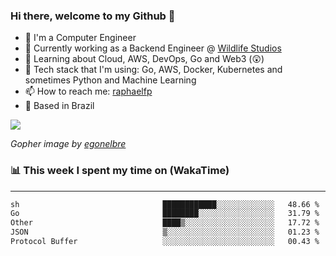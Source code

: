 ### Hi there, welcome to my Github 👋

- 📖 I'm a Computer Engineer
- 🔭 Currently working as a Backend Engineer @ [Wildlife Studios](https://wildlifestudios.com/)
- 🌱 Learning about Cloud, AWS, DevOps, Go and Web3 (😲)
- 🚀 Tech stack that I'm using: Go, AWS, Docker, Kubernetes and sometimes Python and Machine Learning
- 📫 How to reach me: [raphaelfp](https://linkedin.com/in/raphaelfp)
- 🏡 Based in Brazil

![](https://github.com/raphaelfp/gophers/blob/master/.thumb/animation/morning-coffee-3x.gif)

*Gopher image by [egonelbre](https://github.com/egonelbre/)*

### 📊 This week I spent my time on (WakaTime)

---

<!--START_SECTION:waka-->

```txt
sh                                ████████████░░░░░░░░░░░░░   48.66 %
Go                                ████████░░░░░░░░░░░░░░░░░   31.79 %
Other                             ████▒░░░░░░░░░░░░░░░░░░░░   17.72 %
JSON                              ▒░░░░░░░░░░░░░░░░░░░░░░░░   01.23 %
Protocol Buffer                   ░░░░░░░░░░░░░░░░░░░░░░░░░   00.43 %
```

<!--END_SECTION:waka-->
